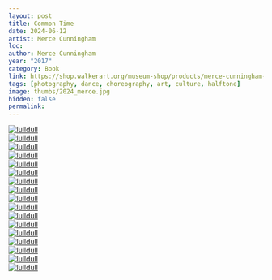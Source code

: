 ```yaml
---
layout: post
title: Common Time
date: 2024-06-12
artist: Merce Cunningham
loc: 
author: Merce Cunningham
year: "2017"
category: Book
link: https://shop.walkerart.org/museum-shop/products/merce-cunningham-common-time
tags: [photography, dance, choreography, art, culture, halftone]
image: thumbs/2024_merce.jpg
hidden: false
permalink:
---
```




<div class="post_image">
	<a href="{{ site.baseurl }}/images/posts/2024_merce/002.jpg" target="_blank">
	<img src="{{ site.baseurl }}/images/posts/2024_merce/002.jpg" alt="lulldull"></a>
</div>


<div class="post_image">
	<a href="{{ site.baseurl }}/images/posts/2024_merce/011.jpg" target="_blank">
	<img src="{{ site.baseurl }}/images/posts/2024_merce/011.jpg" alt="lulldull"></a>
</div>

<div class="post_image">
	<a href="{{ site.baseurl }}/images/posts/2024_merce/003.jpg" target="_blank">
	<img src="{{ site.baseurl }}/images/posts/2024_merce/003.jpg" alt="lulldull"></a>
</div>

<div class="post_image">
	<a href="{{ site.baseurl }}/images/posts/2024_merce/009.jpg" target="_blank">
	<img src="{{ site.baseurl }}/images/posts/2024_merce/009.jpg" alt="lulldull"></a>
</div>


<div class="post_image">
	<a href="{{ site.baseurl }}/images/posts/2024_merce/004.jpg" target="_blank">
	<img src="{{ site.baseurl }}/images/posts/2024_merce/004.jpg" alt="lulldull"></a>
</div>


<div class="post_image">
	<a href="{{ site.baseurl }}/images/posts/2024_merce/001.jpg" target="_blank">
	<img src="{{ site.baseurl }}/images/posts/2024_merce/001.jpg" alt="lulldull"></a>
</div>

<div class="post_image">
	<a href="{{ site.baseurl }}/images/posts/2024_merce/005.jpg" target="_blank">
	<img src="{{ site.baseurl }}/images/posts/2024_merce/005.jpg" alt="lulldull"></a>
</div>

<div class="post_image">
	<a href="{{ site.baseurl }}/images/posts/2024_merce/006.jpg" target="_blank">
	<img src="{{ site.baseurl }}/images/posts/2024_merce/006.jpg" alt="lulldull"></a>
</div>

<div class="post_image">
	<a href="{{ site.baseurl }}/images/posts/2024_merce/007.jpg" target="_blank">
	<img src="{{ site.baseurl }}/images/posts/2024_merce/007.jpg" alt="lulldull"></a>
</div>

<div class="post_image">
	<a href="{{ site.baseurl }}/images/posts/2024_merce/008.jpg" target="_blank">
	<img src="{{ site.baseurl }}/images/posts/2024_merce/008.jpg" alt="lulldull"></a>
</div>

<div class="post_image">
	<a href="{{ site.baseurl }}/images/posts/2024_merce/010.jpg" target="_blank">
	<img src="{{ site.baseurl }}/images/posts/2024_merce/010.jpg" alt="lulldull"></a>
</div>

<div class="post_image">
	<a href="{{ site.baseurl }}/images/posts/2024_merce/012.jpg" target="_blank">
	<img src="{{ site.baseurl }}/images/posts/2024_merce/012.jpg" alt="lulldull"></a>
</div>

<div class="post_image">
	<a href="{{ site.baseurl }}/images/posts/2024_merce/013.jpg" target="_blank">
	<img src="{{ site.baseurl }}/images/posts/2024_merce/013.jpg" alt="lulldull"></a>
</div>

<div class="post_image">
	<a href="{{ site.baseurl }}/images/posts/2024_merce/014.jpg" target="_blank">
	<img src="{{ site.baseurl }}/images/posts/2024_merce/014.jpg" alt="lulldull"></a>
</div>

<div class="post_image">
	<a href="{{ site.baseurl }}/images/posts/2024_merce/015.jpg" target="_blank">
	<img src="{{ site.baseurl }}/images/posts/2024_merce/015.jpg" alt="lulldull"></a>
</div>

<div class="post_image">
	<a href="{{ site.baseurl }}/images/posts/2024_merce/016.jpg" target="_blank">
	<img src="{{ site.baseurl }}/images/posts/2024_merce/016.jpg" alt="lulldull"></a>
</div>

<div class="post_image">
	<a href="{{ site.baseurl }}/images/posts/2024_merce/017.jpg" target="_blank">
	<img src="{{ site.baseurl }}/images/posts/2024_merce/017.jpg" alt="lulldull"></a>
</div>


